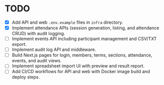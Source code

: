 # TODO

- [x] Add API and web `.env.example` files in `infra` directory.
- [x] Implement attendance APIs (session generation, listing, and attendance CRUD) with audit logging.
- [ ] Implement events API including participant management and CSV/TXT export.
- [ ] Implement audit log API and middleware.
- [ ] Build Next.js pages for login, members, terms, sections, attendance, events, and audit views.
- [ ] Implement spreadsheet import UI with preview and result report.
- [ ] Add CI/CD workflows for API and web with Docker image build and deploy steps.
